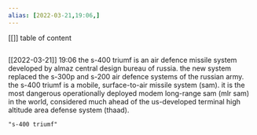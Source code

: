 ```yaml
---
alias: [2022-03-21,19:06,]
---
```

[[]]
table of content
```toc
```

[[2022-03-21]] 19:06
the s-400 triumf is an air defence missile system developed by almaz central design bureau of russia.
the new system replaced the s-300p and s-200 air defence systems of the russian army.
the s-400 triumf is a mobile, surface-to-air missile system (sam).
it is the most dangerous operationally deployed modem long-range sam (mlr sam) in the world, considered much ahead of the us-developed terminal high altitude area defense system (thaad).
```query
"s-400 triumf"
```